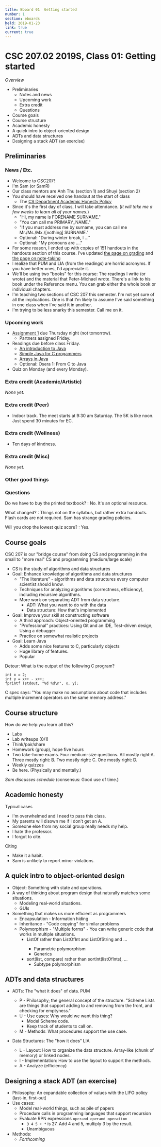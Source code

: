 ```yaml
---
title: Eboard 01  Getting started
number: 1
section: eboards
held: 2019-01-23
link: true
current: true
---
```

CSC 207.02 2019S, Class 01:  Getting started
============================================

_Overview_

* Preliminaries
    * Notes and news
    * Upcoming work
    * Extra credit
    * Questions
* Course goals
* Course structure
* Academic honesty
* A quick intro to object-oriented design
* ADTs and data structures
* Designing a stack ADT (an exercise)

Preliminaries
-------------

### News / Etc.

* Welcome to CSC207!
* I'm Sam (or SamR)
* Our class mentors are Anh Thu (section 1) and Shuyi (section 2)
* You should have received one handout at the start of class
    * The [CS Department Academic Honesty Policy](http://www.cs.grinnell.edu/academic-honesty-policy)
* Since it's the first day of class, I will take attendance.  (_It will take
  me a few weeks to learn all of your names._)
    * "Hi, my name is FORENAME SURNAME."
    * "You can call me PRIMARY_NAME."
    * "If you must address me by surname, you can call me
      Mr./Ms./Mx./[nothing] SURNAME."
    * Optional: "During winter break, I ..."
    * Optional: "My pronouns are ...."
* For some reason, I ended up with copies of 151 handouts in the handouts
  section of this course.  I've updated [the page on
  grading](../handouts/grading) and [the page on note-taking](taking-notes)
* I realize that PUM and LIA (from the readings) are horrid acronyms.  If
  you have better ones, I'd appreciate it.
* We'll be using two "books" for this course: The readings I write (or
  wrote) and the material that Peter-Michael wrote.  There's a link
  to his book under the Reference menu.  You can grab either the whole
  book or individual chapters.
* I'm teaching two sections of CSC 207 this semester.  I'm not yet sure
  of all the implications.  One is that I'm likely to assume I've said
  something in one class when I've said it in another.
* I'm trying to be less snarky this semester.  Call me on it.

### Upcoming work

* [Assignment 1](../assignments/assignment01) due Thursday night (not tomorrow).
    * Partners assigned Friday.
* Readings due before class Friday.
    * [An introduction to Java](../readings/intro-java)
    * [Simple Java for C progammers](../readings/simple-java-c)
    * [Arrays in Java](../readings/arrays)
    * Optional: Osera 1: From C to Java
* Quiz on Monday (and every Monday).

### Extra credit (Academic/Artistic)

_None yet._

### Extra credit (Peer)

* Indoor track.  The meet starts at 9:30 am Saturday.  The 5K is like 
  noon.  Just spend 30 minutes for EC.

### Extra credit (Wellness)

* Ten days of kindness.

### Extra credit (Misc)

_None yet._

### Other good things

### Questions

Do we have to buy the printed textbook?
  : No.  It's an optional resource.

What changed?
  : Things not on the syllabus, but rather extra handouts.  
    Flash cards are not required.  Sam has strange grading policies.

Will you drop the lowest quiz score?
  : Yes.

Course goals
------------

CSC 207 is our "bridge course" from doing CS and programming in the small
to "more real" CS and programming (medium/large scale)

* CS is the study of algorithms and data structures
* Goal: Enhance knowledge of algorithms and data structures
    * "The literature" - algorithms and data structures every computer
      scientist should know.
    * Techniques for analyzing algorithms (correctness, efficiency),
      including recursive algorithms.
    * More work on separating ADT from data structure.
        * ADT: What you want to do with the data
        * Data structure: How that's implemented
* Goal: Improve your skill at constructing software
    * A third approach: Object-oriented programming
    * "Professional" practices: Using Git and an IDE, Test-driven design,
      Using a debugger
    * Practice on somewhat realistic projects
* Goal: Learn Java
    * Adds some nice features to C, particularly objects
    * Huge library of features.
    * Popular

Detour: What is the output of the following C program?

    int x = 2;
    int y = x++ - x++;
    fprintf (stdout, "%d %d\n", x, y);

C spec says: "You may make no assumptions about code that includes
multiple increment operators on the same memory address."

Course structure
----------------

How do we help you learn all this?

* Labs
* Lab writeups (0/1)
* Think/pair/share
* Homework (group), hope five hours
* Two take-home exams.  Four medium-size questions.  All mostly right:A.
  Three mostly right: B.  Two mostly right: C.  One mostly right: D.
* Weekly quizzes
* Be here.  (Physically and mentally.)

_Sam discusses schedule_ (consensus: Good use of time.)

Academic honesty
----------------

Typical cases

* I'm overwhelmed and I need to pass this class.
* My parents will disown me if I don't get an A.
* Someone else from my social group really needs my help.
* I hate the professor.
* I forgot to cite.

Citing

* Make it a habit.
* Sam is unlikely to report minor violations.

A quick intro to object-oriented design
---------------------------------------

* Object: Something with state and operations.
* A way of thinking about program design that naturally matches some
  situations.
    * Modeling real-world situations.
    * GUIs
* Something that makes us more efficient as programmers
    * Encapsulation - Information hiding 
    * Inheritance - "Code copying" for similar problems
    * Polymorphism - "Multiple forms" - You can write generic code
      that works in multiple situations.
         * ListOf<X> rather than ListOfInt and ListOfString and ...
             * Parametric polymorphism
             * Generics
         * sort(list, compare) rather than sortInt(listOfInts), ...
             * Subtype polymorphism

ADTs and data structures
------------------------

* ADTs: The "what it does" of data.  PUM
    * P - Philosophy; the general concept of the structure.
          "Scheme Lists are things that support adding to and removing
           from the front, and checking for emptyness."
    * U - Use cases: Why would we want this thing?
        * Model Scheme code.
        * Keep track of students to call on.
    * M - Methods: What procedures support the use case.
       
* Data Structures: The "how it does" LIA
    * L - Layout: How to organize the data structure.  Array-like (chunk
      of memory) or linked nodes.
    * I - Implementation: How to use the layout to support the methods.
    * A - Analyze (efficiency)

Designing a stack ADT (an exercise)
-----------------------------------

* Philosophy: An expandable collection of values with the LIFO policy
  (last-in, first-out)
* Use cases:
    * Model real-world things, such as pile of papers
    * Procedure calls in programming languages that support recursion
    * Evaluate RPN expressions `operand operand operation` 
        * `3 4 5 + *` is 27.  Add 4 and 5, multiply 3 by the result.
        * Unambiguous
* Methods:
    * _Forthcoming_


